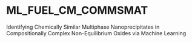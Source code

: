 # ML_FUEL_CM_COMMSMAT
Identifying Chemically Similar Multiphase Nanoprecipitates in Compositionally Complex Non-Equilibrium Oxides via Machine Learning
